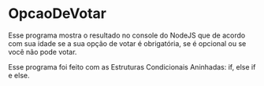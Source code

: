 # OpcaoDeVotar
Esse programa mostra o resultado no console do NodeJS que de acordo com sua idade
se a sua opção de votar é obrigatória, se é opcional ou se  você não pode votar.

Esse programa foi feito com as Estruturas Condicionais Aninhadas:
if, else if e else.
